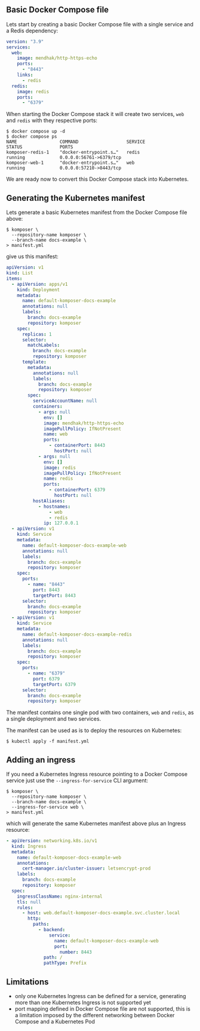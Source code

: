 ## Basic Docker Compose file

Lets start by creating a basic Docker Compose file with a single service and a Redis dependency:

```yaml
version: "3.9"
services:
  web:
    image: mendhak/http-https-echo
    ports:
      - "8443"
    links:
      - redis
  redis:
    image: redis
    ports:
      - "6379"
```

When starting the Docker Compose stack it will create two services, `web` and `redis` with they respective ports:

```shell
$ docker compose up -d
$ docker compose ps
NAME                COMMAND                  SERVICE             STATUS              PORTS
komposer-redis-1    "docker-entrypoint.s…"   redis               running             0.0.0.0:56761->6379/tcp
komposer-web-1      "docker-entrypoint.s…"   web                 running             0.0.0.0:57210->8443/tcp
```

We are ready now to convert this Docker Compose stack into Kubernetes.

## Generating the Kubernetes manifest

Lets generate a basic Kubernetes manifest from the Docker Compose file above:

```shell
$ komposer \
  --repository-name komposer \
  --branch-name docs-example \
> manifest.yml
```

give us this manifest:

```yaml
apiVersion: v1
kind: List
items:
  - apiVersion: apps/v1
    kind: Deployment
    metadata:
      name: default-komposer-docs-example
      annotations: null
      labels:
        branch: docs-example
        repository: komposer
    spec:
      replicas: 1
      selector:
        matchLabels:
          branch: docs-example
          repository: komposer
      template:
        metadata:
          annotations: null
          labels:
            branch: docs-example
            repository: komposer
        spec:
          serviceAccountName: null
          containers:
            - args: null
              env: []
              image: mendhak/http-https-echo
              imagePullPolicy: IfNotPresent
              name: web
              ports:
                - containerPort: 8443
                  hostPort: null
            - args: null
              env: []
              image: redis
              imagePullPolicy: IfNotPresent
              name: redis
              ports:
                - containerPort: 6379
                  hostPort: null
          hostAliases:
            - hostnames:
                - web
                - redis
              ip: 127.0.0.1
  - apiVersion: v1
    kind: Service
    metadata:
      name: default-komposer-docs-example-web
      annotations: null
      labels:
        branch: docs-example
        repository: komposer
    spec:
      ports:
        - name: "8443"
          port: 8443
          targetPort: 8443
      selector:
        branch: docs-example
        repository: komposer
  - apiVersion: v1
    kind: Service
    metadata:
      name: default-komposer-docs-example-redis
      annotations: null
      labels:
        branch: docs-example
        repository: komposer
    spec:
      ports:
        - name: "6379"
          port: 6379
          targetPort: 6379
      selector:
        branch: docs-example
        repository: komposer
```

The manifest contains one single pod with two containers, `web` and `redis`, as a single deployment and two services.

The manifest can be used as is to deploy the resources on Kubernetes:

```shell
$ kubectl apply -f manifest.yml
```

## Adding an ingress

If you need a Kubernetes Ingress resource pointing to a Docker Compose service just use the `--ingress-for-service` CLI argument:

```shell
$ komposer \
  --repository-name komposer \
  --branch-name docs-example \
  --ingress-for-service web \
> manifest.yml
```

which will generate the same Kubernetes manifest above plus an Ingress resource:

```yaml
- apiVersion: networking.k8s.io/v1
  kind: Ingress
  metadata:
    name: default-komposer-docs-example-web
    annotations:
      cert-manager.io/cluster-issuer: letsencrypt-prod
    labels:
      branch: docs-example
      repository: komposer
  spec:
    ingressClassName: nginx-internal
    tls: null
    rules:
      - host: web.default-komposer-docs-example.svc.cluster.local
        http:
          paths:
            - backend:
                service:
                  name: default-komposer-docs-example-web
                  port:
                    number: 8443
              path: /
              pathType: Prefix
```

## Limitations

- only one Kubernetes Ingress can be defined for a service, generating more than one Kubernetes Ingress is not supported yet
- port mapping defined in Docker Compose file are not supported, this is a limitation imposed by the different networking between Docker Compose and a Kubernetes Pod
